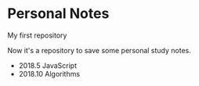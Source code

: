 # Personal Notes
My first repository

Now it's a repository to save some personal study notes.

+ 2018.5   JavaScript
+ 2018.10  Algorithms
